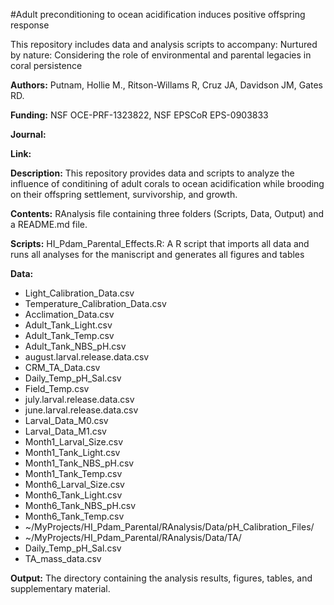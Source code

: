 

#Adult preconditioning to ocean acidification induces positive offspring response  

This repository includes data and analysis scripts to accompany: Nurtured by nature: Considering the role of environmental and parental legacies in coral persistence 

**Authors:** Putnam, Hollie M., Ritson-Willams R, Cruz JA, Davidson JM, Gates RD.   

**Funding:** NSF OCE-PRF-1323822, NSF EPSCoR EPS-0903833
 
**Journal:**  
   
**Link:**  

**Description:** This repository provides data and scripts to analyze the influence of conditining of adult corals to ocean acidification while brooding on their offspring settlement, survivorship, and growth.

**Contents:** RAnalysis file containing three folders (Scripts, Data, Output) and a README.md file.

**Scripts:** HI_Pdam_Parental_Effects.R: A R script that imports all data and runs all analyses for the maniscript and generates all figures and tables 

**Data:**  
  
* Light_Calibration_Data.csv
* Temperature_Calibration_Data.csv
* Acclimation_Data.csv
* Adult_Tank_Light.csv
* Adult_Tank_Temp.csv
* Adult_Tank_NBS_pH.csv
* august.larval.release.data.csv
* CRM_TA_Data.csv
* Daily_Temp_pH_Sal.csv
* Field_Temp.csv
* july.larval.release.data.csv
* june.larval.release.data.csv
* Larval_Data_M0.csv
* Larval_Data_M1.csv
* Month1_Larval_Size.csv
* Month1_Tank_Light.csv
* Month1_Tank_NBS_pH.csv
* Month1_Tank_Temp.csv
* Month6_Larval_Size.csv
* Month6_Tank_Light.csv
* Month6_Tank_NBS_pH.csv
* Month6_Tank_Temp.csv
* ~/MyProjects/HI_Pdam_Parental/RAnalysis/Data/pH_Calibration_Files/
* ~/MyProjects/HI_Pdam_Parental/RAnalysis/Data/TA/
* Daily_Temp_pH_Sal.csv
* TA_mass_data.csv

**Output:** The directory containing the analysis results, figures, tables, and supplementary material.
